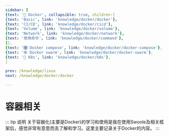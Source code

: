 ```yaml
---
sidebar: [
{text: '🐳 Docker', collapsible: true, children:[
{text: 'Basic', link: 'knowledge/docker/docker'},
{text: 'CI/CD', link: 'knowledge/docker/cicd'},
{text: 'Volume', link: 'knowledge/docker/volume'},
{text: 'Network', link: 'knowledge/docker/network'},
{text: '常用命令', link: 'knowledge/docker/command'},
]},
{text: '🎛 Docker compose', link: 'knowledge/docker/docker-compose'},
{text: '🕸 Docker swarm', link: 'knowledge/docker/docker-swarm'},
{text: '🐙 K8s', link: 'knowledge/docker/k8s'},
]

prev: /knowledge/linux
next: /knowledge/docker/docker

---
```


# 容器相关

::: tip 说明
关于容器化(主要是Docker)的学习和使用是我在使用Swoole及相关框架后，感觉非常有意思而去了解和学习。这里主要记录关于Docker的内容。
:::